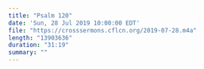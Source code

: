 ```yaml
---
title: "Psalm 120"
date: 'Sun, 28 Jul 2019 10:00:00 EDT'
file: "https://crosssermons.cflcn.org/2019-07-28.m4a"
length: "13903636"
duration: "31:19"
summary: ""
---
```

